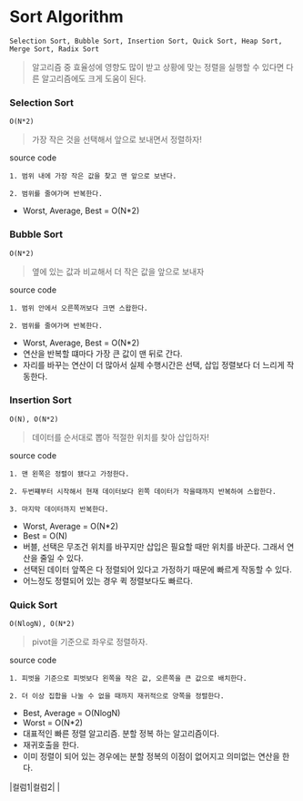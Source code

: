 # Sort Algorithm

`Selection Sort, Bubble Sort, Insertion Sort, Quick Sort, Heap Sort, Merge Sort, Radix Sort`
> 알고리즘 중 효율성에 영향도 많이 받고 상황에 맞는 정렬을 실행할 수 있다면 다른 알고리즘에도 크게 도움이 된다.


### Selection Sort
`O(N*2)`
> 가장 작은 것을 선택해서 앞으로 보내면서 정렬하자!

source code

```
1. 범위 내에 가장 작은 값을 찾고 맨 앞으로 보낸다.

2. 범위를 줄여가며 반복한다.
```

- Worst, Average, Best = O(N*2)

### Bubble Sort
`O(N*2)`
> 옆에 있는 값과 비교해서 더 작은 값을 앞으로 보내자

source code

```
1. 범위 안에서 오른쪽꺼보다 크면 스왑한다.

2. 범위를 줄여가며 반복한다.
```
- Worst, Average, Best = O(N*2)
- 연산을 반복할 떄마다 가장 큰 값이 맨 뒤로 간다.
- 자리를 바꾸는 연산이 더 많아서 실제 수행시간은 선택, 삽입 정렬보다 더 느리게 작동한다.

### Insertion Sort   
`O(N), O(N*2)`
> 데이터를 순서대로 뽑아 적절한 위치를 찾아 삽입하자!

source code
```
1. 맨 왼쪽은 정렬이 됐다고 가정한다.

2. 두번쨰부터 시작해서 현재 데이터보다 왼쪽 데이터가 작을때까지 반복하여 스왑한다.

3. 마지막 데이터까지 반복한다.
```
- Worst, Average = O(N*2)
- Best = O(N)
- 버블, 선택은 무조건 위치를 바꾸지만 삽입은 필요할 때만 위치를 바꾼다. 그래서 연산을 줄일 수 있다.
- 선택된 데이터 앞쪽은 다 정렬되어 있다고 가정하기 때문에 빠르게 작동할 수 있다.
- 어느정도 정렬되어 있는 경우 퀵 정렬보다도 빠르다.

### Quick Sort
`O(NlogN), O(N*2)`
> pivot을 기준으로 좌우로 정렬하자.

source code
```
1. 피벗을 기준으로 피벗보다 왼쪽을 작은 값, 오른쪽을 큰 값으로 배치한다.

2. 더 이상 집합을 나눌 수 없을 때까지 재귀적으로 양쪽을 정렬한다.
```
- Best, Average = O(NlogN)
- Worst = O(N*2)
- 대표적인 빠른 정렬 알고리즘. 분할 정복 하는 알고리즘이다. 
- 재귀호출을 한다.
- 이미 정렬이 되어 있는 경우에는 분할 정복의 이점이 없어지고 의미없는 연산을 한다.


|컬럼1|컬럼2|
|